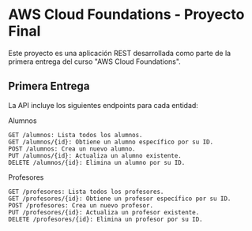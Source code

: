 # AWS Cloud Foundations - Proyecto Final
Este proyecto es una aplicación REST desarrollada como parte de la primera entrega del curso "AWS Cloud Foundations".

## Primera Entrega

La API incluye los siguientes endpoints para cada entidad:

Alumnos

    GET /alumnos: Lista todos los alumnos.
    GET /alumnos/{id}: Obtiene un alumno específico por su ID.
    POST /alumnos: Crea un nuevo alumno.
    PUT /alumnos/{id}: Actualiza un alumno existente.
    DELETE /alumnos/{id}: Elimina un alumno por su ID.

Profesores

    GET /profesores: Lista todos los profesores.
    GET /profesores/{id}: Obtiene un profesor específico por su ID.
    POST /profesores: Crea un nuevo profesor.
    PUT /profesores/{id}: Actualiza un profesor existente.
    DELETE /profesores/{id}: Elimina un profesor por su ID.

